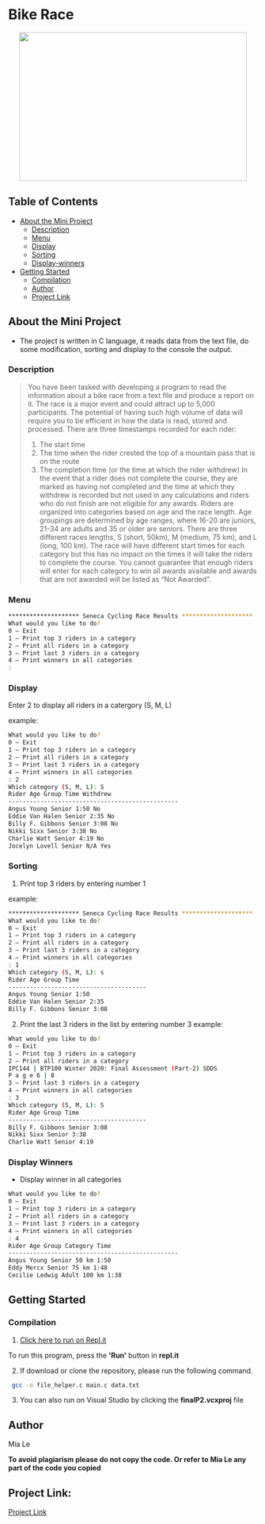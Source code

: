 # Bike Race


<p align="center">
  <img width="460" height="300" src="https://github.com/tknle/Bike-Race/blob/main/bike-race.jpg">
</p>

## Table of Contents

* [About the Mini Project](#about-the-mini-project)
  * [Description](#description)
  * [Menu](#menu)
  * [Display](#display)
  * [Sorting](#sorting)
  * [Display-winners](#display-winners)
* [Getting Started](#getting-started)
  * [Compilation](#compilation)
  * [Author](#author)
  * [Project Link](#project-link)

## About the Mini Project
- The project is written in C language, it reads data from the text file, do some modification, sorting and display to the console the output.

### Description

>You have been tasked with developing a program to read the information about a bike race
from a text file and produce a report on it. The race is a major event and could attract up to
5,000 participants. The potential of having such high volume of data will require you to be
efficient in how the data is read, stored and processed. There are three timestamps recorded
for each rider:
>1. The start time
>2. The time when the rider crested the top of a mountain pass that is on the route
>3. The completion time (or the time at which the rider withdrew)
>In the event that a rider does not complete the course, they are marked as having not
completed and the time at which they withdrew is recorded but not used in any calculations
and riders who do not finish are not eligible for any awards.
>Riders are organized into categories based on age and the race length. Age groupings are
determined by age ranges, where 16-20 are juniors, 21-34 are adults and 35 or older are
seniors. There are three different races lengths, S (short, 50km), M (medium, 75 km), and L
(long, 100 km). The race will have different start times for each category but this has no
impact on the times it will take the riders to complete the course.
>You cannot guarantee that enough riders will enter for each category to win all awards
available and awards that are not awarded will be listed as “Not Awarded”. 

### Menu 
```sh
******************** Seneca Cycling Race Results ********************
What would you like to do?
0 – Exit
1 – Print top 3 riders in a category
2 – Print all riders in a category
3 – Print last 3 riders in a category
4 – Print winners in all categories
:
```

### Display
Enter 2 to display all riders in a catergory (S, M, L)

example:
```sh
What would you like to do?
0 – Exit
1 – Print top 3 riders in a category
2 – Print all riders in a category
3 – Print last 3 riders in a category
4 – Print winners in all categories
: 2
Which category (S, M, L): S
Rider Age Group Time Withdrew
------------------------------------------------
Angus Young Senior 1:50 No
Eddie Van Halen Senior 2:35 No
Billy F. Gibbons Senior 3:08 No
Nikki Sixx Senior 3:38 No
Charlie Watt Senior 4:19 No
Jocelyn Lovell Senior N/A Yes

```

### Sorting 
1. Print top 3 riders by entering number 1

example:
```sh
******************** Seneca Cycling Race Results ********************
What would you like to do?
0 – Exit
1 – Print top 3 riders in a category
2 – Print all riders in a category
3 – Print last 3 riders in a category
4 – Print winners in all categories
: 1
Which category (S, M, L): s
Rider Age Group Time
---------------------------------------
Angus Young Senior 1:50
Eddie Van Halen Senior 2:35
Billy F. Gibbons Senior 3:08

```
2. Print the last 3 riders in the list by entering number 3
example:

```sh
What would you like to do?
0 – Exit
1 – Print top 3 riders in a category
2 – Print all riders in a category
IPC144 | BTP100 Winter 2020: Final Assessment (Part-2) SDDS
P a g e 6 | 8
3 – Print last 3 riders in a category
4 – Print winners in all categories
: 3
Which category (S, M, L): S
Rider Age Group Time
---------------------------------------
Billy F. Gibbons Senior 3:08
Nikki Sixx Senior 3:38
Charlie Watt Senior 4:19 
```

### Display Winners
- Display winner in all categories

```sh
What would you like to do?
0 – Exit
1 – Print top 3 riders in a category
2 – Print all riders in a category
3 – Print last 3 riders in a category
4 – Print winners in all categories
: 4
Rider Age Group Category Time
------------------------------------------------
Angus Young Senior 50 km 1:50
Eddy Mercx Senior 75 km 1:48
Cecilie Ledwig Adult 100 km 1:38

```
## Getting Started

### Compilation

1. [Click here to run on Repl.it](https://repl.it/@tknle/Bike-Race#main.c)

To run this program, press the **'Run'** button in **repl.it**

2. If download or clone the repository, please run the following command.

```sh
 gcc -o file_helper.c main.c data.txt 
```
3. You can also run on Visual Studio by clicking the **finalP2.vcxproj** file

## Author

Mia Le

**To avoid plagiarism please do not copy the code. Or refer to Mia Le any part of the code you copied**

## Project Link: 

[Project Link](https://github.com/tknle/Bike-Race)
